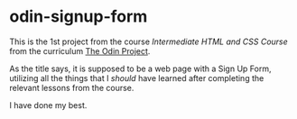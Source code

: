 # odin-signup-form

This is the 1st project from the course *Intermediate HTML and CSS Course* from the curriculum [The Odin Project](https://www.theodinproject.com/).

As the title says, it is supposed to be a web page with a Sign Up Form, utilizing all the things that I *should* have learned after completing the relevant lessons from the course.

I have done my best.
